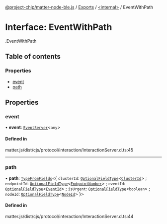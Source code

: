 [@project-chip/matter-node-ble.js](../README.md) / [Exports](../modules.md) / [<internal\>](../modules/internal_.md) / EventWithPath

# Interface: EventWithPath

[<internal>](../modules/internal_.md).EventWithPath

## Table of contents

### Properties

- [event](internal_.EventWithPath.md#event)
- [path](internal_.EventWithPath.md#path)

## Properties

### event

• **event**: [`EventServer`](../classes/internal_.EventServer.md)<`any`\>

#### Defined in

matter.js/dist/cjs/protocol/interaction/InteractionServer.d.ts:45

___

### path

• **path**: [`TypeFromFields`](../modules/internal_.md#typefromfields)<{ `clusterId`: [`OptionalFieldType`](internal_.OptionalFieldType.md)<[`ClusterId`](../modules/internal_.md#clusterid)\> ; `endpointId`: [`OptionalFieldType`](internal_.OptionalFieldType.md)<[`EndpointNumber`](../modules/internal_.md#endpointnumber)\> ; `eventId`: [`OptionalFieldType`](internal_.OptionalFieldType.md)<[`EventId`](../modules/internal_.md#eventid)\> ; `isUrgent`: [`OptionalFieldType`](internal_.OptionalFieldType.md)<`boolean`\> ; `nodeId`: [`OptionalFieldType`](internal_.OptionalFieldType.md)<[`NodeId`](../modules/internal_.md#nodeid)\>  }\>

#### Defined in

matter.js/dist/cjs/protocol/interaction/InteractionServer.d.ts:44
